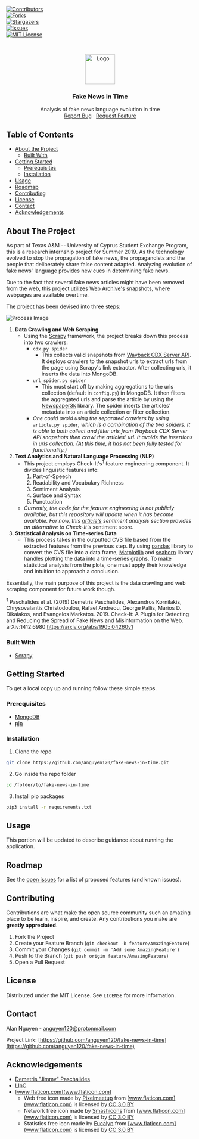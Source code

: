 <!-- PROJECT SHIELDS -->  
[![Contributors][contributors-shield]][contributors-url]  
[![Forks][forks-shield]][forks-url]  
[![Stargazers][stars-shield]][stars-url]  
[![Issues][issues-shield]][issues-url]  
[![MIT License][license-shield]][license-url]  
  
  
  
<!-- PROJECT LOGO -->  
<br />  
<p align="center">  
 <a href="https://github.com/anguyen120/fake-news-in-time">  
  <img src="https://i.imgur.com/a2uqTFz.png" alt="Logo" width="80" height="80">
 </a> <h3 align="center">Fake News in Time</h3>  
  
 <p align="center">  
    Analysis of fake news language evolution in time  
    <br />  
 <a href="https://github.com/github_username/fake-news-in-time/issues">Report Bug</a>  
    ·  
    <a href="https://github.com/anguyen120/fake-news-in-time/issues">Request Feature</a>  
 </p></p>  

  
  
<!-- TABLE OF CONTENTS -->  
## Table of Contents  
  
* [About the Project](#about-the-project)  
	* [Built With](#built-with)  
* [Getting Started](#getting-started)  
	* [Prerequisites](#prerequisites)  
	* [Installation](#installation)  
* [Usage](#usage)  
* [Roadmap](#roadmap)  
* [Contributing](#contributing)  
* [License](#license)  
* [Contact](#contact)  
* [Acknowledgements](#acknowledgements)  
  
  
  
<!-- ABOUT THE PROJECT -->  
## About The Project  
  
As part of Texas A&M -- University of Cyprus Student Exchange Program, this is a research internship project for Summer 2019. As the technology evolved to stop the propagation of fake news, the propagandists and the people that deliberately share false content adapted. Analyzing evolution of fake news' language provides new cues in determining fake news.

Due to the fact that several fake news articles might have been removed from the web, this project utilizes [Web Archive's](https://web.archive.org/) snapshots, where webpages are available overtime.

The project has been devised into three steps:    

![Process Image][process-image]  

1.  **Data Crawling and Web Scraping** 
	* Using the [Scrapy](https://scrapy.org/)  framework, the project breaks down this process into two crawlers:
		*  `cdx.py spider`
			* This collects valid snapshots from [Wayback CDX Server API](https://github.com/internetarchive/wayback/tree/master/wayback-cdx-server). It deploys crawlers to the snapshot urls to extract urls from the page using Scrapy's link extractor. After collecting urls, it inserts the data into MongoDB.
		*  `url_spider.py spider`
			* This must start off by making aggregations to the urls collection (default in `config.py`) in MongoDB. It then filters the aggregated urls and parse the article by using the [Newspaper3k](https://newspaper.readthedocs.io/en/latest/) library. The spider inserts the articles' metadata into an article collection or filter collection.
		* *One could avoid using the separated crawlers by using* `article.py spider`*, which is a combination of the two spiders. It is able to both collect and filter urls from Wayback CDX Server API snapshots then crawl the articles' url. It avoids the insertions in urls collection. (At this time, it has not been fully tested for functionality.)*
2.  **Text Analytics and Natural Language Processing (NLP)**
	* This project employs Check-It's<sup>1</sup> feature engineering component. It divides linguistic features into:
		1. Part-of-Speech
		2. Readability and Vocabulary Richness
		3. Sentiment Analysis
		4. Surface and Syntax
		5. Punctuation
	* *Currently, the code for the feature engineering is not publicly available, but this repository will update when it has become available. For now, this [article's](https://www.analyticsvidhya.com/blog/2018/02/the-different-methods-deal-text-data-predictive-python/) sentiment analysis section provides an alternative to Check-It's* sentiment score.
3.  **Statistical Analysis on Time-series Data** 
	* This process takes in the outputted CVS file based from the extracted features from the previous step. By using [pandas](https://pandas.pydata.org/) library to convert the CVS file into a data frame, [Matplotlib](https://matplotlib.org/) and [seaborn](https://seaborn.pydata.org/) library handles plotting the data into a time-series graphs. To make statistical analysis from the plots, one must apply their knowledge and intuition to approach a conclusion. 

Essentially, the main purpose of this project is the data crawling and web scraping component for future work though.

<sup>1</sup> Paschalides et al. (2019) Demetris Paschalides, Alexandros Kornilakis, Chrysovalantis Christodoulou, Rafael Andreou, George Pallis, Marios D. Dikaiakos, and Evangelos Markatos. 2019. Check-It: A Plugin for Detecting and Reducing the Spread of Fake News and Misinformation on the Web. arXiv:1412.6980 https://arxiv.org/abs/1905.04260v1
  
### Built With  
  
* [Scrapy](https://scrapy.org/)  



<!-- GETTING STARTED -->  
## Getting Started  
  
To get a local copy up and running follow these simple steps.  
  
### Prerequisites  

* [MongoDB](https://docs.mongodb.com/manual/installation/)  
* [pip](https://pip.pypa.io/en/stable/installing/)  



### Installation  
  
1. Clone the repo  
```sh  
git clone https://github.com/anguyen120/fake-news-in-time.git  
```
2. Go inside the repo folder
```sh  
cd /folder/to/fake-news-in-time
```
3. Install pip packages  
```sh  
pip3 install -r requirements.txt
```  


    
<!-- USAGE EXAMPLES -->  
## Usage  
  
This portion will be updated to describe guidance about running the application.
  


<!-- ROADMAP -->  
## Roadmap  
  
See the [open issues](https://github.com/anguyen120/fake-news-in-time/issues) for a list of proposed features (and known issues).  
  
  
  
<!-- CONTRIBUTING -->  
## Contributing  
  
Contributions are what make the open source community such an amazing place to be learn, inspire, and create. Any contributions you make are **greatly appreciated**.  
  
1. Fork the Project  
2. Create your Feature Branch (`git checkout -b feature/AmazingFeature`)  
3. Commit your Changes (`git commit -m 'Add some AmazingFeature'`)  
4. Push to the Branch (`git push origin feature/AmazingFeature`)  
5. Open a Pull Request  
  
  
  
<!-- LICENSE -->  
## License  
  
Distributed under the MIT License. See `LICENSE` for more information.  
  
  
  
<!-- CONTACT -->  
## Contact  
  
Alan Nguyen - anguyen120@protonmail.com  
  
Project Link: [https://github.com/anguyen120/fake-news-in-time](https://github.com/anguyen120/fake-news-in-time)  
  
  
  
<!-- ACKNOWLEDGEMENTS -->  
## Acknowledgements  
  
* [Demetris "Jimmy" Paschalides](https://github.com/dpasch01)  
* [LInC](http://linc.ucy.ac.cy/)  
* [www.flaticon.com](www.flaticon.com)
	* Web free icon made by [Pixelmeetup](https://www.flaticon.com/authors/pixelmeetup) from [www.flaticon.com](www.flaticon.com) is licensed by [CC 3.0 BY](http://creativecommons.org/licenses/by/3.0/)
	* Network free icon made by [Smashicons](https://www.flaticon.com/authors/smashicons) from [www.flaticon.com](www.flaticon.com) is licensed by [CC 3.0 BY](http://creativecommons.org/licenses/by/3.0/)
	* Statistics free icon made by [Eucalyp](https://www.flaticon.com/authors/eucalyp) from [www.flaticon.com](www.flaticon.com) is licensed by [CC 3.0 BY](http://creativecommons.org/licenses/by/3.0/)
  
  

  
  
<!-- MARKDOWN LINKS & IMAGES -->  
<!-- https://www.markdownguide.org/basic-syntax/#reference-style-links -->  
[contributors-shield]: https://img.shields.io/github/contributors/anguyen120/fake-news-in-time.svg?style=flat-square  
[contributors-url]: https://github.com/anguyen120/fake-news-in-time/graphs/contributors  
[forks-shield]: https://img.shields.io/github/forks/anguyen120/fake-news-in-time.svg?style=flat-square  
[forks-url]: https://github.com/anguyen120/fake-news-in-time/network/members  
[stars-shield]: https://img.shields.io/github/stars/anguyen120/fake-news-in-time.svg?style=flat-square  
[stars-url]: https://github.com/anguyen120/fake-news-in-time/stargazers  
[issues-shield]: https://img.shields.io/github/issues/anguyen120/fake-news-in-time.svg?style=flat-square  
[issues-url]: https://github.com/anguyen120/fake-news-in-time/issues  
[license-shield]: https://img.shields.io/github/license/anguyen120/fake-news-in-time.svg?style=flat-square  
[license-url]: https://github.com/anguyen120/fake-news-in-time/blob/master/LICENSE.txt  
[process-image]: https://i.imgur.com/DZSLXPe.png
 
